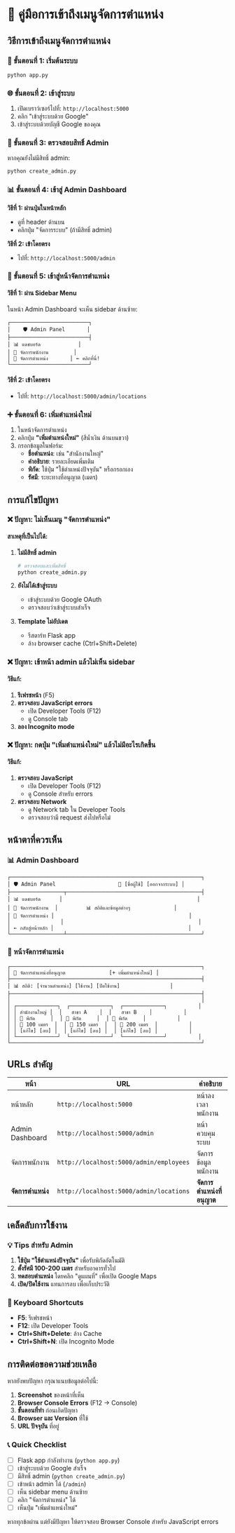 # 📍 คู่มือการเข้าถึงเมนูจัดการตำแหน่ง

## วิธีการเข้าถึงเมนูจัดการตำแหน่ง

### 🚀 ขั้นตอนที่ 1: เริ่มต้นระบบ
```bash
python app.py
```

### 🌐 ขั้นตอนที่ 2: เข้าสู่ระบบ
1. เปิดเบราว์เซอร์ไปที่: `http://localhost:5000`
2. คลิก "เข้าสู่ระบบด้วย Google"
3. เข้าสู่ระบบด้วยบัญชี Google ของคุณ

### 👑 ขั้นตอนที่ 3: ตรวจสอบสิทธิ์ Admin
หากคุณยังไม่มีสิทธิ์ admin:
```bash
python create_admin.py
```

### 📊 ขั้นตอนที่ 4: เข้าสู่ Admin Dashboard
**วิธีที่ 1: ผ่านปุ่มในหน้าหลัก**
- ดูที่ header ด้านบน
- คลิกปุ่ม "จัดการระบบ" (ถ้ามีสิทธิ์ admin)

**วิธีที่ 2: เข้าโดยตรง**
- ไปที่: `http://localhost:5000/admin`

### 📍 ขั้นตอนที่ 5: เข้าสู่หน้าจัดการตำแหน่ง

#### วิธีที่ 1: ผ่าน Sidebar Menu
ในหน้า Admin Dashboard จะเห็น sidebar ด้านซ้าย:

```
┌─────────────────────────┐
│    🛡️ Admin Panel       │
├─────────────────────────┤
│ 📊 แดชบอร์ด            │
│ 👥 จัดการพนักงาน        │
│ 📍 จัดการตำแหน่ง       │ ← คลิกที่นี่!
└─────────────────────────┘
```

#### วิธีที่ 2: เข้าโดยตรง
- ไปที่: `http://localhost:5000/admin/locations`

### ➕ ขั้นตอนที่ 6: เพิ่มตำแหน่งใหม่
1. ในหน้าจัดการตำแหน่ง
2. คลิกปุ่ม **"เพิ่มตำแหน่งใหม่"** (สีน้ำเงิน ด้านบนขวา)
3. กรอกข้อมูลในฟอร์ม:
   - **ชื่อตำแหน่ง**: เช่น "สำนักงานใหญ่"
   - **คำอธิบาย**: รายละเอียดเพิ่มเติม
   - **พิกัด**: ใช้ปุ่ม "ใช้ตำแหน่งปัจจุบัน" หรือกรอกเอง
   - **รัศมี**: ระยะทางที่อนุญาต (เมตร)

## การแก้ไขปัญหา

### ❌ ปัญหา: ไม่เห็นเมนู "จัดการตำแหน่ง"

#### สาเหตุที่เป็นไปได้:
1. **ไม่มีสิทธิ์ admin**
   ```bash
   # ตรวจสอบและเพิ่มสิทธิ์
   python create_admin.py
   ```

2. **ยังไม่ได้เข้าสู่ระบบ**
   - เข้าสู่ระบบด้วย Google OAuth
   - ตรวจสอบว่าเข้าสู่ระบบสำเร็จ

3. **Template ไม่อัปเดต**
   - รีสตาร์ท Flask app
   - ล้าง browser cache (Ctrl+Shift+Delete)

### ❌ ปัญหา: เข้าหน้า admin แล้วไม่เห็น sidebar

#### วิธีแก้:
1. **รีเฟรชหน้า** (F5)
2. **ตรวจสอบ JavaScript errors**
   - เปิด Developer Tools (F12)
   - ดู Console tab
3. **ลอง Incognito mode**

### ❌ ปัญหา: กดปุ่ม "เพิ่มตำแหน่งใหม่" แล้วไม่มีอะไรเกิดขึ้น

#### วิธีแก้:
1. **ตรวจสอบ JavaScript**
   - เปิด Developer Tools (F12)
   - ดู Console สำหรับ errors
2. **ตรวจสอบ Network**
   - ดู Network tab ใน Developer Tools
   - ตรวจสอบว่ามี request ส่งไปหรือไม่

## หน้าตาที่ควรเห็น

### 📊 Admin Dashboard
```
┌─────────────────────────────────────────────────────────────┐
│ 🛡️ Admin Panel                    👤 [ชื่อผู้ใช้] [ออกจากระบบ] │
├─────────────────┬───────────────────────────────────────────┤
│ 📊 แดชบอร์ด      │                                           │
│ 👥 จัดการพนักงาน  │         📊 สถิติและข้อมูลต่างๆ              │
│ 📍 จัดการตำแหน่ง │                                           │
│                │                                           │
│ ← กลับสู่หน้าหลัก │                                           │
└─────────────────┴───────────────────────────────────────────┘
```

### 📍 หน้าจัดการตำแหน่ง
```
┌─────────────────────────────────────────────────────────────┐
│ 📍 จัดการตำแหน่งที่อนุญาต              [+ เพิ่มตำแหน่งใหม่] │
├─────────────────────────────────────────────────────────────┤
│ 📊 สถิติ: [จำนวนตำแหน่ง] [ใช้งาน] [ปิดใช้งาน]                │
├─────────────────────────────────────────────────────────────┤
│                                                             │
│ ┌─────────────┐  ┌─────────────┐  ┌─────────────┐          │
│ │ สำนักงานใหญ่ │  │   สาขา A    │  │   สาขา B    │          │
│ │ 📍 พิกัด     │  │ 📍 พิกัด     │  │ 📍 พิกัด     │          │
│ │ 🎯 100 เมตร  │  │ 🎯 150 เมตร  │  │ 🎯 200 เมตร  │          │
│ │ [แก้ไข] [ลบ] │  │ [แก้ไข] [ลบ] │  │ [แก้ไข] [ลบ] │          │
│ └─────────────┘  └─────────────┘  └─────────────┘          │
└─────────────────────────────────────────────────────────────┘
```

## URLs สำคัญ

| หน้า | URL | คำอธิบาย |
|------|-----|----------|
| หน้าหลัก | `http://localhost:5000` | หน้าลงเวลาพนักงาน |
| Admin Dashboard | `http://localhost:5000/admin` | หน้าควบคุมระบบ |
| จัดการพนักงาน | `http://localhost:5000/admin/employees` | จัดการข้อมูลพนักงาน |
| **จัดการตำแหน่ง** | `http://localhost:5000/admin/locations` | **จัดการตำแหน่งที่อนุญาต** |

## เคล็ดลับการใช้งาน

### 💡 Tips สำหรับ Admin
1. **ใช้ปุ่ม "ใช้ตำแหน่งปัจจุบัน"** เพื่อรับพิกัดอัตโนมัติ
2. **ตั้งรัศมี 100-200 เมตร** สำหรับอาคารทั่วไป
3. **ทดสอบตำแหน่ง** โดยคลิก "ดูแผนที่" เพื่อเปิด Google Maps
4. **เปิด/ปิดใช้งาน** แทนการลบ เพื่อเก็บประวัติ

### 🔧 Keyboard Shortcuts
- **F5**: รีเฟรชหน้า
- **F12**: เปิด Developer Tools
- **Ctrl+Shift+Delete**: ล้าง Cache
- **Ctrl+Shift+N**: เปิด Incognito Mode

## การติดต่อขอความช่วยเหลือ

หากยังพบปัญหา กรุณาแนบข้อมูลต่อไปนี้:

1. **Screenshot** ของหน้าที่เห็น
2. **Browser Console Errors** (F12 → Console)
3. **ขั้นตอนที่ทำ** ก่อนเกิดปัญหา
4. **Browser และ Version** ที่ใช้
5. **URL ปัจจุบัน** ที่อยู่

### 📞 Quick Checklist
- [ ] Flask app กำลังทำงาน (`python app.py`)
- [ ] เข้าสู่ระบบด้วย Google สำเร็จ
- [ ] มีสิทธิ์ admin (`python create_admin.py`)
- [ ] เข้าหน้า admin ได้ (`/admin`)
- [ ] เห็น sidebar menu ด้านซ้าย
- [ ] คลิก "จัดการตำแหน่ง" ได้
- [ ] เห็นปุ่ม "เพิ่มตำแหน่งใหม่"

หากทุกข้อผ่าน แต่ยังมีปัญหา ให้ตรวจสอบ Browser Console สำหรับ JavaScript errors